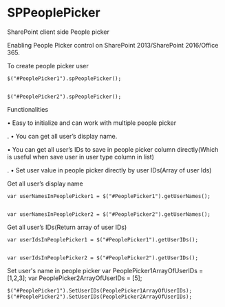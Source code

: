 # SPPeoplePicker




SharePoint client side People picker


Enabling People Picker control on SharePoint 2013/SharePoint 2016/Office 365.







To create people picker user



	$("#PeoplePicker1").spPeoplePicker();


	$("#PeoplePicker2").spPeoplePicker();






Functionalities


•	Easy to initialize and can work with multiple people picker

.
•	You can get all user’s display name.


•	You can get all user’s IDs to save in people picker column directly(Which is useful when save user in user type column in list)





.
•	Set user value in people picker directly by user IDs(Array of user Ids)


Get all user’s display name



	var userNamesInPeoplePicker1 = $("#PeoplePicker1").getUserNames();


	var userNamesInPeoplePicker2 = $("#PeoplePicker2").getUserNames();






Get all user’s IDs(Return array of user IDs)

	var userIdsInPeoplePicker1 = $("#PeoplePicker1").getUserIDs();


	var userIdsInPeoplePicker2 = $("#PeoplePicker2").getUserIDs();





Set user's name in people picker
	var PeoplePicker1ArrayOfUserIDs = [1,2,3];
	var PeoplePicker2ArrayOfUserIDs = [5];

	$("#PeoplePicker1").SetUserIDs(PeoplePicker1ArrayOfUserIDs);
	$("#PeoplePicker2").SetUserIDs(PeoplePicker2ArrayOfUserIDs);
